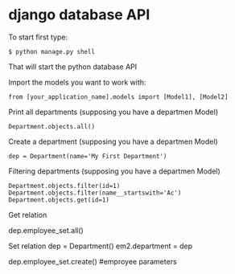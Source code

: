 # django database API

To start first type:

```
$ python manage.py shell
```

That will start the python database API

Import the models you want to work with:
```
from [your_application_name].models import [Model1], [Model2]
```
Print all departments (supposing you have a departmen Model)
```
Department.objects.all()
```
Create a department (supposing you have a departmen Model)
```
dep = Department(name='My First Department')
```
Filtering departments (supposing you have a departmen Model)
```
Department.objects.filter(id=1)
Department.objects.filter(name__startswith='Ac')
Department.objects.get(id=1)
```

Get relation

dep.employee_set.all()

Set relation
dep = Department()
em2.department = dep

dep.employee_set.create() #emproyee parameters
